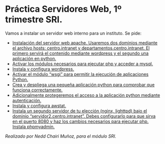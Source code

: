 
# Práctica Servidores Web, 1º trimestre SRI.

Vamos a instalar un servidor web interno para un instituto. Se pide:

-   [Instalación del servidor web apache. Usaremos dos dominios mediante el archivo hosts: centro.intranet y departamentos.centro.intranet. El primero servirá el contenido mediante wordpress y el segundo una aplicación en python.](/Punto1/README.md)
-   [Activar los módulos necesarios para ejecutar php y acceder a mysql.](/Punto2/README.md)
-   [Instala y configura wordpress.](/Punto3/README.md)
-   [Activar el módulo “wsgi” para permitir la ejecución de aplicaciones Python.](/Punto4/README.md)
-   [Crea y despliega una pequeña aplicación python para comprobar que funciona correctamente.](/Punto5/README.md)
-   [Adicionalmente protegeremos el acceso a la aplicación python mediante autenticación.](/Punto6/README.md)
-   [Instala y configura awstat.](/Punto7/README.md)
-   [Instala un segundo servidor de tu elección (nginx, lighttpd) bajo el dominio “servidor2.centro.intranet”. Debes configurarlo para que sirva en el puerto 8080 y haz los cambios necesarios para ejecutar php. Instala phpmyadmin.](/Punto8/README.md)

_Realizado por Nedd Chairi Muñoz, para el módulo SRI._
